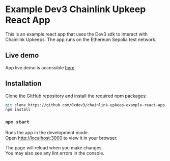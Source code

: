 # Example Dev3 Chainlink Upkeep React App

This is an example react app that uses the Dev3 sdk to interact with Chainlink Upkeeps.
The app runs on the Ethereum Sepolia test network.

## Live demo

App live demo is accessible [here]().

## Installation
Clone the GitHub repository and install the required npm packages:

```bash
git clone https://github.com/0xdev3/chainlink-upkeep-example-react-app
npm install
```

### `npm start`

Runs the app in the development mode.\
Open [http://localhost:3000](http://localhost:3000) to view it in your browser.

The page will reload when you make changes.\
You may also see any lint errors in the console.
